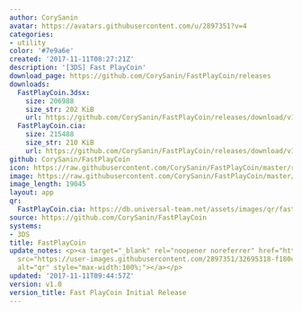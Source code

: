 ```yaml
---
author: CorySanin
avatar: https://avatars.githubusercontent.com/u/2897351?v=4
categories:
- utility
color: '#7e9a6e'
created: '2017-11-11T08:27:21Z'
description: '[3DS] Fast PlayCoin'
download_page: https://github.com/CorySanin/FastPlayCoin/releases
downloads:
  FastPlayCoin.3dsx:
    size: 206988
    size_str: 202 KiB
    url: https://github.com/CorySanin/FastPlayCoin/releases/download/v1.0/FastPlayCoin.3dsx
  FastPlayCoin.cia:
    size: 215488
    size_str: 210 KiB
    url: https://github.com/CorySanin/FastPlayCoin/releases/download/v1.0/FastPlayCoin.cia
github: CorySanin/FastPlayCoin
icon: https://raw.githubusercontent.com/CorySanin/FastPlayCoin/master/resource/icon.png
image: https://raw.githubusercontent.com/CorySanin/FastPlayCoin/master/resource/banner.png
image_length: 19045
layout: app
qr:
  FastPlayCoin.cia: https://db.universal-team.net/assets/images/qr/fastplaycoin.cia.png
source: https://github.com/CorySanin/FastPlayCoin
systems:
- 3DS
title: FastPlayCoin
update_notes: <p><a target="_blank" rel="noopener noreferrer" href="https://user-images.githubusercontent.com/2897351/32695318-f180ce1e-c71d-11e7-96c2-17704b192dfc.png"><img
  src="https://user-images.githubusercontent.com/2897351/32695318-f180ce1e-c71d-11e7-96c2-17704b192dfc.png"
  alt="qr" style="max-width:100%;"></a></p>
updated: '2017-11-11T09:44:57Z'
version: v1.0
version_title: Fast PlayCoin Initial Release
---
```

